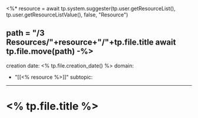 <%*
resource = await tp.system.suggester(tp.user.getResourceList(), tp.user.getResourceListValue(), false, "Resource")

path = "/3 Resources/"+resource+"/"+tp.file.title
await tp.file.move(path)
-%>
---
creation date: <% tp.file.creation_date() %>
domain: 
  - "[[<% resource %>]]"
subtopic: 
---
# <% tp.file.title %>

